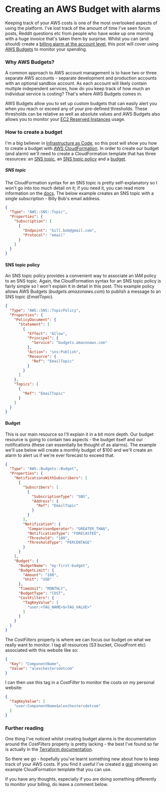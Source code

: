 # Creating an AWS Budget with alarms

Keeping track of your AWS costs is one of the most overlooked aspects of using
the platform. I've lost track of the amount of time I've seen forum posts,
Reddit questions etc from people who have woke up one morning with a huge
invoice that's taken them by surprise. Whilst you can (and should) create a
[billing alarm at the account level](https://docs.aws.amazon.com/AmazonCloudWatch/latest/monitoring/monitor_estimated_charges_with_cloudwatch.html),
this post will cover using
[AWS Budgets](https://aws.amazon.com/aws-cost-management/aws-budgets/) to
monitor your spending.

### Why AWS Budgets?
A common approach to AWS account management is to have two or three separate AWS
accounts - separate development and production accounts with an optional sandbox
account. As each account will likely contain multiple independent services, how
do you keep track of how much an individual service is costing? That's where
AWS Budgets comes in.

AWS Budgets allow you to set up custom budgets that can easily alert you when
you reach or exceed any of your pre-defined thresholds. These thresholds can be
relative as well as absolute values and AWS Budgets also allows you to monitor
your
[EC2 Reserved Instances](https://aws.amazon.com/ec2/pricing/reserved-instances/)
usage.

### How to create a budget
I'm a big believer in
[Infrastructure as Code](https://en.wikipedia.org/wiki/Infrastructure_as_Code),
so this post will show you how to create a budget with
[AWS CloudFormation](https://aws.amazon.com/cloudformation/). In order to create
our budget (and alarm) we'll need to create a CloudFormation template that has
three resources: an
[SNS topic](https://docs.aws.amazon.com/AWSCloudFormation/latest/UserGuide/aws-properties-sns-topic.html),
an
[SNS topic policy](https://docs.aws.amazon.com/AWSCloudFormation/latest/UserGuide/aws-properties-sns-policy.html)
and a
[budget](https://docs.aws.amazon.com/AWSCloudFormation/latest/UserGuide/aws-resource-budgets-budget.html).

##### SNS topic
The CloudFormation syntax for an SNS topic is pretty self-explanatory so I won't
go into too much detail on it; if you need it, you can read more information on
the
[docs](https://docs.aws.amazon.com/AWSCloudFormation/latest/UserGuide/aws-properties-sns-topic.html).
The below example creates an SNS topic with a single subscription - Billy Bob's
email address.

```json
{
  "Type": "AWS::SNS::Topic",
  "Properties": {
    "Subscription": [
      {
        "Endpoint": "bill.bob@gmail.com",
        "Protocol": "email"
      }
    ]
  }
}
```

#### SNS topic policy
An SNS topic policy provides a convenient way to associate an IAM policy to an
SNS topic. Again, the CloudFormation syntax for an SNS topic policy is fairly
simple so I won't explain it in detail in this post. This example policy allows
AWS Budgets (_budgets.amazonaws.com_) to publish a message to an SNS topic
(_EmailTopic_).

```json
{
  "Type": "AWS::SNS::TopicPolicy",
  "Properties": {
    "PolicyDocument": {
      "Statement": [
        {
          "Effect": "Allow",
          "Principal": {
            "Service": "budgets.amazonaws.com"
          },
          "Action": "sns:Publish",
          "Resource": {
            "Ref": "EmailTopic"
          }
        }
      ]
    },
    "Topics": [
      {
        "Ref": "EmailTopic"
      }
    ]
  }
}
```

#### Budget
This is our main resource so I'll explain it in a bit more depth. Our budget
resource is going to contain two aspects - the budget itself and our
notifications (these can essentially be thought of as alarms). The example we'll
use below will create a monthly budget of $100 and we'll create an alarm to
alert us if we're ever forecast to exceed that.

```json
{
  "Type": "AWS::Budgets::Budget",
  "Properties": {
    "NotificationsWithSubscribers": [
      {
        "Subscribers": [
          {
            "SubscriptionType": "SNS",
            "Address": {
              "Ref": "EmailTopic"
            }
          }
        ],
        "Notification": {
          "ComparisonOperator": "GREATER_THAN",
          "NotificationType": "FORECASTED",
          "Threshold": "100",
          "ThresholdType": "PERCENTAGE"
        }
      }
    ],
    "Budget": {
      "BudgetName": "my-first-budget",
      "BudgetLimit": {
        "Amount": "100",
        "Unit": "USD"
      },
      "TimeUnit": "MONTHLY",
      "BudgetType": "COST",
      "CostFilters": {
        "TagKeyValue": [
          "user:<TAG_NAME>$<TAG_VALUE>"
        ]
      }
    }
  }
}
```

The _CostFilters_ property is where we can focus our budget on what we really
want to monitor. I tag all resources (S3 bucket, CloudFront etc) associated with
this website like so:
```json
{
  "Key": "ComponentName",
  "Value": "alexchestersdotcom"
}
```

I can then use this tag in a _CostFilter_ to monitor the costs on my personal
website:
```json
{
  "TagKeyValue": [
    "user:ComponentName$alexchestersdotcom"
  ]
}
```

### Further reading
One thing I've noticed whilst creating budget alarms is the documentation around
the _CostFilters_ property is pretty lacking - the best I've found so far is
actually in the
[Terraform documentation](https://www.terraform.io/docs/providers/aws/r/budgets_budget.html#costfilters).

So there we go - hopefully you've learnt something new about how to keep track
of your AWS costs. If you find it useful I've created a
[gist](https://gist.github.com/AlexChesters/5a820b3d80e214ca69b950831404138f)
showing an example CloudFormation template that you can use.

If you have any thoughts, especially if you are doing something differently to
monitor your billing, do leave a comment below.
